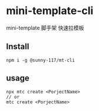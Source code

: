 # mini-template-cli

mini-template 脚手架 快速拉模板

## Install

```
npm i -g @sunny-117/mt-cli
```

## usage

```
npx mtc create <PorjectName>
// or
mtc create <PorjectName>
```
